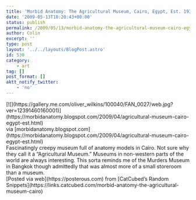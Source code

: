 ```yaml
---
title: 'Morbid Anatomy: The Agricultural Museum, Cairo, Egypt, Est. 1930'
date: '2009-05-13T10:20:43+00:00'
status: publish
permalink: /2009/05/13/morbid-anatomy-the-agricultural-museum-cairo-egypt-est-1930
author: Colin
excerpt: ''
type: post
layout: '../../layouts/BlogPost.astro'
id: 530
category:
    - art
tag: []
post_format: []
aktt_notify_twitter:
    - 'no'
---
```

<div> [![](https://gallery.me.com/oliver_wilkins/100040/FAN_0027/web.jpg?ver=12391460160001)](https://morbidanatomy.blogspot.com/2009/04/agricultural-museum-cairo-egypt-est.html)<div class="posterous_quote_citation">via [morbidanatomy.blogspot.com](https://morbidanatomy.blogspot.com/2009/04/agricultural-museum-cairo-egypt-est.html)</div>Fascinatingly creepy museum full of anatomy models in Cairo. Not sure why they call it a “Agricultural Museum.” Museums in non-western parts of the world are always interesting. This sorta reminds me of the Murders Museum in Bangkok though admittedly that was almost more of a small storeroom than a museum.

</div> [Posted via web](https://posterous.com) from [CatCubed’s Random Snippets](https://links.catcubed.com/morbid-anatomy-the-agricultural-museum-cairo)